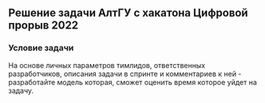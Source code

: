 ## __Решение задачи АлтГУ с хакатона Цифровой прорыв 2022__  
 ### __Условие задачи__  
На основе личных параметров тимлидов, ответственных разработчиков, описания задачи в спринте и комментариев к ней - разработайте модель которая, сможет оценить время которое уйдет на задачу.
